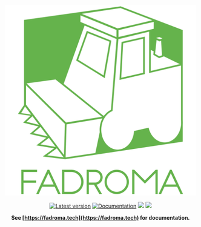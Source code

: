 <div align="center">

[![Fadroma](./Fadroma.svg)](https://fadroma.tech)

[![Latest version](https://img.shields.io/crates/v/fadroma.svg?color=%2365b34c&style=for-the-badge)](https://crates.io/crates/fadroma)
[![Documentation](https://img.shields.io/docsrs/fadroma/latest?color=%2365b34c&style=for-the-badge)](https://docs.rs/fadroma)
[![](https://img.shields.io/npm/v/@fadroma/core?color=%2365b34c&label=%40fadroma%2Fcore&style=for-the-badge)](https://www.npmjs.com/package/@fadroma/core)
[![](https://img.shields.io/npm/v/@fadroma/scrt?color=%2365b34c&label=%40fadroma%2Fscrt&style=for-the-badge)](https://www.npmjs.com/package/@fadroma/scrt)

**See [https://fadroma.tech](https://fadroma.tech) for documentation.**

</div>
